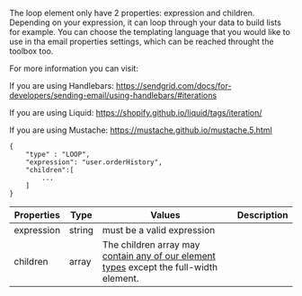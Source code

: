 The loop element only have 2 properties: expression and children.
Depending on your expression, it can loop through your data to build lists for example.
You can choose the templating language that you would like to use in tha email properties settings, which can be reached throught the toolbox too.

For more information you can visit:

If you are using Handlebars: https://sendgrid.com/docs/for-developers/sending-email/using-handlebars/#iterations

If you are using Liquid: https://shopify.github.io/liquid/tags/iteration/

If you are using Mustache: https://mustache.github.io/mustache.5.html

```
{
	"type" : "LOOP",
	"expression": "user.orderHistory",
    "children":[
        ...
    ]
}
```

Properties | Type | Values | Description
--- | --- | --- | ---
expression | string | must be a valid expression
children | array | The children array may [contain any of our element types](/elements) except the full-width element.

